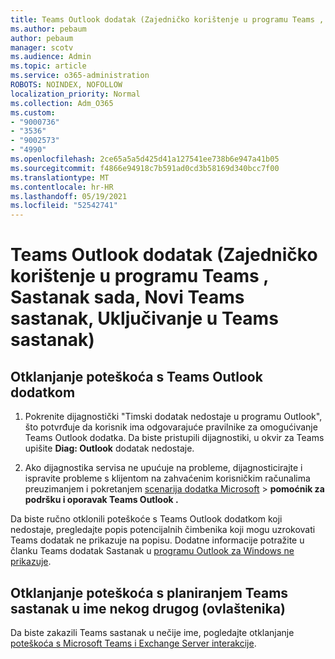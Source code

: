 ```yaml
---
title: Teams Outlook dodatak (Zajedničko korištenje u programu Teams , Sastanak sada, Novi Teams sastanak, Uključivanje u Teams sastanak)
ms.author: pebaum
author: pebaum
manager: scotv
ms.audience: Admin
ms.topic: article
ms.service: o365-administration
ROBOTS: NOINDEX, NOFOLLOW
localization_priority: Normal
ms.collection: Adm_O365
ms.custom:
- "9000736"
- "3536"
- "9002573"
- "4990"
ms.openlocfilehash: 2ce65a5a5d425d41a127541ee738b6e947a41b05
ms.sourcegitcommit: f4866e94918c7b591ad0cd3b58169d340bcc7f00
ms.translationtype: MT
ms.contentlocale: hr-HR
ms.lasthandoff: 05/19/2021
ms.locfileid: "52542741"
---
```

# <a name="teams-outlook-add-in-share-to-teams--meet-now-new-teams-meeting-join-teams-meeting"></a>Teams Outlook dodatak (Zajedničko korištenje u programu Teams , Sastanak sada, Novi Teams sastanak, Uključivanje u Teams sastanak)

## <a name="to-troubleshoot-a-missing-teams-outlook-add-in"></a>Otklanjanje poteškoća s Teams Outlook dodatkom

1. Pokrenite dijagnostički "Timski dodatak nedostaje u programu Outlook", što potvrđuje da korisnik ima odgovarajuće pravilnike za omogućivanje Teams Outlook dodatka. Da biste pristupili dijagnostiki, u okvir za Teams upišite **Diag: Outlook** dodatak nedostaje.

1. Ako dijagnostika servisa ne upućuje na probleme, dijagnosticirajte i ispravite probleme s klijentom na zahvaćenim korisničkim računalima preuzimanjem i pokretanjem [scenarija dodatka Microsoft](https://aka.ms/SaRA-TeamsAddInScenario)  >  **pomoćnik za podršku i oporavak Teams Outlook .**

Da biste ručno otklonili poteškoće s Teams Outlook dodatkom koji nedostaje, pregledajte popis potencijalnih čimbenika koji mogu uzrokovati Teams dodatak ne prikazuje na popisu. Dodatne informacije potražite u članku Teams dodatak Sastanak u [programu Outlook za Windows ne prikazuje](/microsoftteams/teams-add-in-for-outlook#teams-meeting-add-in-in-outlook-for-windows-does-not-show).

## <a name="to-troubleshoot-scheduling-a-teams-meeting-on-behalf-of-someone-else-delegate"></a>Otklanjanje poteškoća s planiranjem Teams sastanak u ime nekog drugog (ovlaštenika)

Da biste zakazili Teams sastanak u nečije ime, pogledajte otklanjanje [poteškoća s Microsoft Teams i Exchange Server interakcije](/microsoftteams/troubleshoot/known-issues/teams-exchange-interaction-issue).
